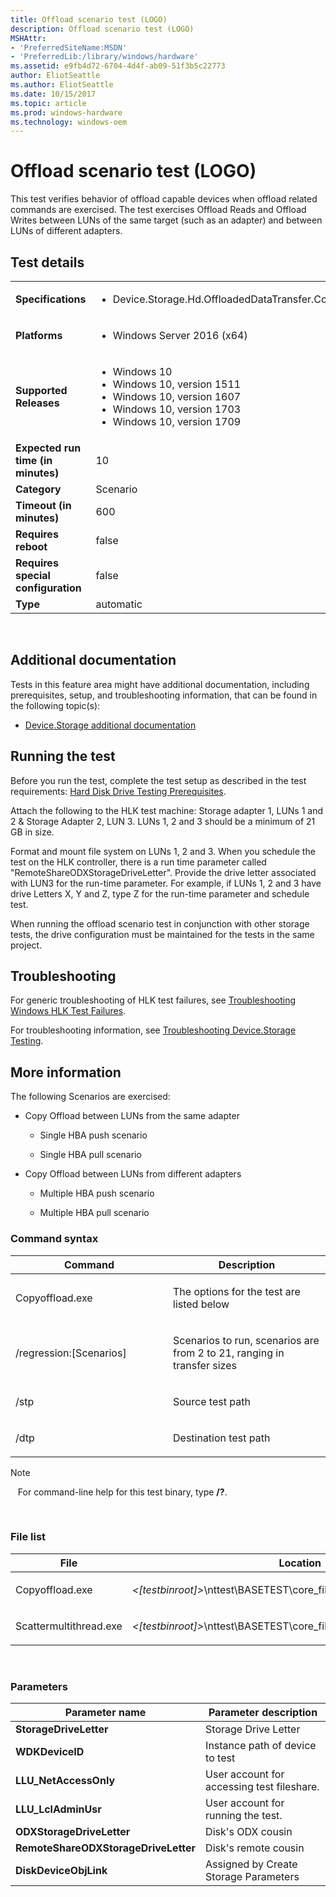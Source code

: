 ```yaml
---
title: Offload scenario test (LOGO)
description: Offload scenario test (LOGO)
MSHAttr:
- 'PreferredSiteName:MSDN'
- 'PreferredLib:/library/windows/hardware'
ms.assetid: e9fb4d72-6704-4d4f-ab09-51f3b5c22773
author: EliotSeattle
ms.author: EliotSeattle
ms.date: 10/15/2017
ms.topic: article
ms.prod: windows-hardware
ms.technology: windows-oem
---
```


# <span id="p_hlk_test.563e161b-097e-4799-8dd5-1dc298987060"></span>Offload scenario test (LOGO)


This test verifies behavior of offload capable devices when offload related commands are exercised. The test exercises Offload Reads and Offload Writes between LUNs of the same target (such as an adapter) and between LUNs of different adapters.

## Test details
|||
|---|---|
| **Specifications**  | <ul><li>Device.Storage.Hd.OffloadedDataTransfer.CopyOffload</li></ul> |  
| **Platforms**   | <ul><li>Windows Server 2016 (x64)</li></ul> |
| **Supported Releases** | <ul><li>Windows 10</li><li>Windows 10, version 1511</li><li>Windows 10, version 1607</li><li>Windows 10, version 1703</li><li>Windows 10, version 1709</li></ul> |
|**Expected run time (in minutes)**| 10 |
|**Category**| Scenario |
|**Timeout (in minutes)**| 600 |
|**Requires reboot**| false |
|**Requires special configuration**| false |
|**Type**| automatic |

 

## <span id="Additional_documentation"></span><span id="additional_documentation"></span><span id="ADDITIONAL_DOCUMENTATION"></span>Additional documentation


Tests in this feature area might have additional documentation, including prerequisites, setup, and troubleshooting information, that can be found in the following topic(s):

-   [Device.Storage additional documentation](device-storage-additional-documentation.md)

## <span id="Running_the_test"></span><span id="running_the_test"></span><span id="RUNNING_THE_TEST"></span>Running the test


Before you run the test, complete the test setup as described in the test requirements: [Hard Disk Drive Testing Prerequisites](hard-disk-drive-testing-prerequisites.md).

Attach the following to the HLK test machine: Storage adapter 1, LUNs 1 and 2 & Storage Adapter 2, LUN 3. LUNs 1, 2 and 3 should be a minimum of 21 GB in size.

Format and mount file system on LUNs 1, 2 and 3. When you schedule the test on the HLK controller, there is a run time parameter called "RemoteShareODXStorageDriveLetter". Provide the drive letter associated with LUN3 for the run-time parameter. For example, if LUNs 1, 2 and 3 have drive Letters X, Y and Z, type Z for the run-time parameter and schedule test.

When running the offload scenario test in conjunction with other storage tests, the drive configuration must be maintained for the tests in the same project.

## <span id="Troubleshooting"></span><span id="troubleshooting"></span><span id="TROUBLESHOOTING"></span>Troubleshooting


For generic troubleshooting of HLK test failures, see [Troubleshooting Windows HLK Test Failures](..\user\troubleshooting-windows-hlk-test-failures.md).

For troubleshooting information, see [Troubleshooting Device.Storage Testing](troubleshooting-devicestorage-testing.md).

## <span id="More_information"></span><span id="more_information"></span><span id="MORE_INFORMATION"></span>More information


The following Scenarios are exercised:

-   Copy Offload between LUNs from the same adapter

    -   Single HBA push scenario

    -   Single HBA pull scenario

-   Copy Offload between LUNs from different adapters

    -   Multiple HBA push scenario

    -   Multiple HBA pull scenario

### <span id="Command_syntax"></span><span id="command_syntax"></span><span id="COMMAND_SYNTAX"></span>Command syntax

<table>
<colgroup>
<col width="50%" />
<col width="50%" />
</colgroup>
<thead>
<tr class="header">
<th>Command</th>
<th>Description</th>
</tr>
</thead>
<tbody>
<tr class="odd">
<td><p>Copyoffload.exe</p></td>
<td><p>The options for the test are listed below</p></td>
</tr>
<tr class="even">
<td><p>/regression:[Scenarios]</p></td>
<td><p>Scenarios to run, scenarios are from 2 to 21, ranging in transfer sizes</p></td>
</tr>
<tr class="odd">
<td><p>/stp</p></td>
<td><p>Source test path</p></td>
</tr>
<tr class="even">
<td><p>/dtp</p></td>
<td><p>Destination test path</p></td>
</tr>
</tbody>
</table>

>[!NOTE]
>  
For command-line help for this test binary, type **/?**.

 

### <span id="File_list"></span><span id="file_list"></span><span id="FILE_LIST"></span>File list

<table>
<colgroup>
<col width="50%" />
<col width="50%" />
</colgroup>
<thead>
<tr class="header">
<th>File</th>
<th>Location</th>
</tr>
</thead>
<tbody>
<tr class="odd">
<td><p>Copyoffload.exe</p></td>
<td><p><em>&lt;[testbinroot]&gt;</em>\nttest\BASETEST\core_file_services\ntfs\copyoffload\</p></td>
</tr>
<tr class="even">
<td><p>Scattermultithread.exe</p></td>
<td><p><em>&lt;[testbinroot]&gt;</em>\nttest\BASETEST\core_file_services\ntfs\scattergather\</p></td>
</tr>
</tbody>
</table>

 

### <span id="Parameters"></span><span id="parameters"></span><span id="PARAMETERS"></span>Parameters

| Parameter name                       | Parameter description                      |
|--------------------------------------|--------------------------------------------|
| **StorageDriveLetter**               | Storage Drive Letter                       |
| **WDKDeviceID**                      | Instance path of device to test            |
| **LLU\_NetAccessOnly**               | User account for accessing test fileshare. |
| **LLU\_LclAdminUsr**                 | User account for running the test.         |
| **ODXStorageDriveLetter**            | Disk's ODX cousin                          |
| **RemoteShareODXStorageDriveLetter** | Disk's remote cousin                       |
| **DiskDeviceObjLink**                | Assigned by Create Storage Parameters      |

 

 

 






